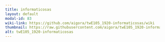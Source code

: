 ```yaml
---
title: informaticosas
layout: default
modal-id: 83
wiki-link: https://github.com/aigora/twE105_1920-informaticosas/wiki
thumbnail: https://raw.githubusercontent.com/aigora/twE105_1920-informaticosas/master/logo.png
alt: twE105_1920-informaticosas
---
```

